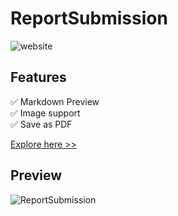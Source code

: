 # ReportSubmission
![website](https://img.shields.io/badge/website-up-DarkBlue)
<br/>
## Features
:white_check_mark: Markdown Preview 
<br/>
:white_check_mark: Image support 
<br/>
:white_check_mark: Save as PDF

<a href="http://mdpdf.herokuapp.com/">Explore here >> </a>

## Preview 
![ReportSubmission](https://github.com/suyashchauhan/ReportSubmission/blob/master/public/Report1.png)
